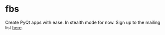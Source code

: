 # fbs
Create PyQt apps with ease. In stealth mode for now. Sign up to the mailing list [here](http://eepurl.com/ddgpnf).
